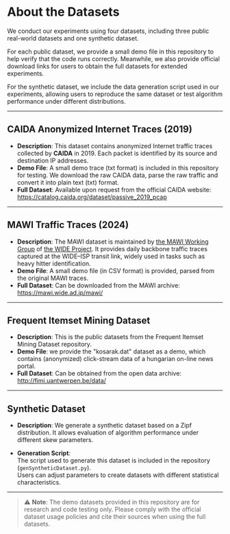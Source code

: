 # About the Datasets

We conduct our experiments using four datasets, including three public real-world datasets and one synthetic dataset.  

For each public dataset, we provide a small demo file in this repository to help verify that the code runs correctly.  Meanwhile, we also provide official download links for users to obtain the full datasets for extended experiments.

For the synthetic dataset, we include the data generation script used in our experiments, allowing users to reproduce the same dataset or test algorithm performance under different distributions.

---

## CAIDA Anonymized Internet Traces (2019)

- **Description**: This dataset contains anonymized Internet traffic traces collected by **CAIDA** in 2019. Each packet is identified by its source and destination IP addresses.
- **Demo File**: A small demo trace (txt format) is included in this repository for testing. We download the raw CAIDA data, parse the raw traffic and convert it into plain text (txt) format.
- **Full Dataset**: Available upon request from the official CAIDA website:  
  https://catalog.caida.org/dataset/passive_2019_pcap

---

## MAWI Traffic Traces (2024)

- **Description**: The MAWI dataset is maintained by [the MAWI Working Group](http://www.wide.ad.jp/project/wg/mawi.html) of [the WIDE Project](http://www.wide.ad.jp/). It provides daily backbone traffic traces captured at the WIDE–ISP transit link, widely used in tasks such as heavy hitter identification.
- **Demo File**: A small demo file (in CSV format) is provided, parsed from the original MAWI traces.
- **Full Dataset**: Can be downloaded from the MAWI archive:  
  https://mawi.wide.ad.jp/mawi/

---

## Frequent Itemset Mining Dataset

- **Description**: This is the public datasets from the Frequent Itemset Mining Dataset repository. 
- **Demo File**: we provide the "kosarak.dat" dataset as a demo, which contains (anonymized) click-stream data of a hungarian on-line news portal.
- **Full Dataset**: Can be obtained from the open data archive: http://fimi.uantwerpen.be/data/

---

## Synthetic Dataset

- **Description**:  We generate a synthetic dataset based on a Zipf distribution.  It allows evaluation of algorithm performance under different skew parameters.

- **Generation Script**:  
  The script used to generate this dataset is included in the repository (`genSyntheticDataset.py`).  
  Users can adjust parameters to create datasets with different statistical characteristics.

---

> ⚠️ **Note**: The demo datasets provided in this repository are for research and code testing only. Please comply with the official dataset usage policies and cite their sources when using the full datasets.
